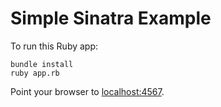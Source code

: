 # Simple Sinatra Example #

To run this Ruby app:

    bundle install
    ruby app.rb

Point your browser to [localhost:4567](http://localhost:4567).
